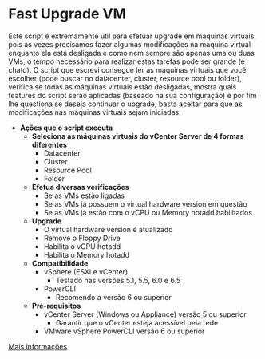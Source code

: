 <h1>Fast Upgrade VM</h1>
Este script é extremamente útil para efetuar upgrade em maquinas virtuais, pois as vezes precisamos fazer algumas modificações na maquina virtual enquanto ela está desligada e como nem sempre são apenas uma ou duas VMs, o tempo necessário para realizar estas tarefas pode ser grande (e chato). O script que escrevi consegue ler as máquinas virtuais que você escolher (pode buscar no datacenter, cluster, resource pool ou folder), verifica se todas as máquinas virtuais estão desligadas, mostra quais features do script serão aplicadas (baseado na sua configuração) e por fim lhe questiona se deseja continuar o upgrade, basta aceitar para que as modificações nas máquinas virtuais sejam iniciadas.

 - **Ações que o script executa**
	 - **Seleciona as máquinas virtuais do vCenter Server de 4 formas diferentes**
		 - Datacenter
		 - Cluster
		 - Resource Pool
		 - Folder
	 - **Efetua diversas verificações**
		 - Se as VMs estão ligadas
		 - Se as VMs já possuem o virtual hardware version em questão
		 - Se as VMs já estão com o vCPU ou Memory hotadd habilitados
	 - **Upgrade**
		 - O virtual hardware version é atualizado
		 - Remove o Floppy Drive
		 - Habilita o vCPU hotadd
		 - Habilita o Memory hotadd
	 - **Compatibilidade**
		 - vSphere (ESXi e vCenter)
			 - Testado nas versões 5.1, 5.5, 6.0 e 6.5
		 - PowerCLI
			 - Recomendo a versão 6 ou superior
	 - **Pré-requisitos**
		 - vCenter Server (Windows ou Appliance) versão 5 ou superior
			 - Garantir que o vCenter esteja acessível pela rede
		 - VMware vSphere PowerCLI versão 6 ou superior

[Mais informações](http://solutions4crowds.com.br/script-fast-upgrade-vm/)
